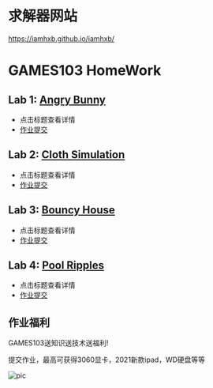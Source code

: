 # 求解器网站

https://iamhxb.github.io/iamhxb/

# GAMES103 HomeWork 

## Lab 1: [Angry Bunny](./HW1/) 

- 点击标题查看详情
- [作业提交](http://www.smartchair.org/GAMES103)

## Lab 2: [Cloth Simulation](./HW2/) 

- 点击标题查看详情
- [作业提交](http://www.smartchair.org/GAMES103)

## Lab 3: [Bouncy House](./HW3/) 

- 点击标题查看详情
- [作业提交](http://www.smartchair.org/GAMES103)

## Lab 4: [Pool Ripples](./HW4/) 

- 点击标题查看详情
- [作业提交](http://www.smartchair.org/GAMES103)
## 作业福利

GAMES103送知识送技术送福利!

提交作业，最高可获得3060显卡，2021新款ipad，WD硬盘等等


<!-- <img src="./hw_prize.jpg" alt="aa"  height="800" align = center/> -->
![pic](./hw_prize.jpg)
